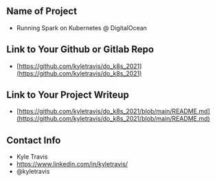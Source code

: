## Name of Project 
* Running Spark on Kubernetes @ DigitalOcean

## Link to Your Github or Gitlab Repo
* [https://github.com/kyletravis/do_k8s_2021](https://github.com/kyletravis/do_k8s_2021)

## Link to Your Project Writeup
* [https://github.com/kyletravis/do_k8s_2021/blob/main/README.md](https://github.com/kyletravis/do_k8s_2021/blob/main/README.md)

## Contact Info
* Kyle Travis
* https://www.linkedin.com/in/kyletravis/
* @kyletravis
